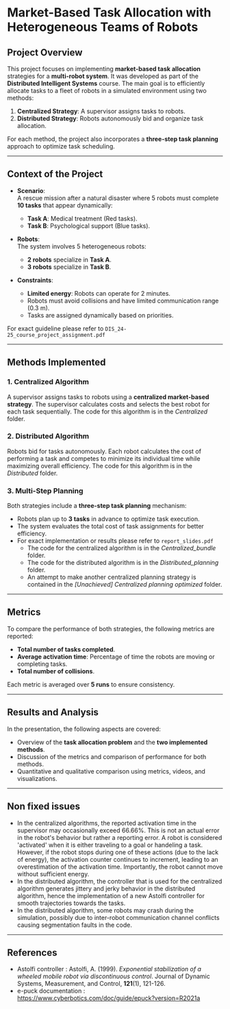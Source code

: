 # Market-Based Task Allocation with Heterogeneous Teams of Robots

## Project Overview
This project focuses on implementing **market-based task allocation** strategies for a **multi-robot system**. It was developed as part of the **Distributed Intelligent Systems** course. The main goal is to efficiently allocate tasks to a fleet of robots in a simulated environment using two methods:
1. **Centralized Strategy**: A supervisor assigns tasks to robots.
2. **Distributed Strategy**: Robots autonomously bid and organize task allocation.

For each method, the project also incorporates a **three-step task planning** approach to optimize task scheduling.

---

## Context of the Project
- **Scenario**:  
  A rescue mission after a natural disaster where 5 robots must complete **10 tasks** that appear dynamically:
   - **Task A**: Medical treatment (Red tasks).  
   - **Task B**: Psychological support (Blue tasks).  

- **Robots**:  
  The system involves 5 heterogeneous robots:  
   - **2 robots** specialize in **Task A**.  
   - **3 robots** specialize in **Task B**.

- **Constraints**:  
   - **Limited energy**: Robots can operate for 2 minutes.  
   - Robots must avoid collisions and have limited communication range (0.3 m).  
   - Tasks are assigned dynamically based on priorities.  


For exact guideline please refer to `DIS_24-25_course_project_assignment.pdf`

---

## Methods Implemented
### 1. Centralized Algorithm  
A supervisor assigns tasks to robots using a **centralized market-based strategy**. The supervisor calculates costs and selects the best robot for each task sequentially. The code for this algorithm is in the *Centralized* folder.

### 2. Distributed Algorithm  
Robots bid for tasks autonomously. Each robot calculates the cost of performing a task and competes to minimize its individual time while maximizing overall efficiency. The code for this algorithm is in the *Distributed* folder.

### 3. Multi-Step Planning  
Both strategies include a **three-step task planning** mechanism:  
   - Robots plan up to **3 tasks** in advance to optimize task execution.  
   - The system evaluates the total cost of task assignments for better efficiency.
   - For exact implementation or results please refer to `report_slides.pdf`
     - The code for the centralized algorithm is in the *Centralized_bundle* folder.
     - The code for the distributed algorithm is in the *Distributed_planning* folder.
     - An attempt to make another centralized planning strategy is contained in the *[Unachieved] Centralized planning optimized* folder.
---

## Metrics  
To compare the performance of both strategies, the following metrics are reported:  
- **Total number of tasks completed**.  
- **Average activation time**: Percentage of time the robots are moving or completing tasks.  
- **Total number of collisions**.

Each metric is averaged over **5 runs** to ensure consistency.

---

## Results and Analysis
In the presentation, the following aspects are covered:  
- Overview of the **task allocation problem** and the **two implemented methods**.  
- Discussion of the metrics and comparison of performance for both methods.  
- Quantitative and qualitative comparison using metrics, videos, and visualizations.

---

## Non fixed issues

- In the centralized algorithms, the reported activation time in the supervisor may occasionally exceed 66.66%. This is not an actual error in the robot's behavior but rather a reporting error. A robot is considered 'activated' when it is either traveling to a goal or handeling a task. However, if the robot stops during one of these actions (due to the lack of energy), the activation counter continues to increment, leading to an overestimation of the activation time. Importantly, the robot cannot move without sufficient energy.
- In the distributed algorithm, the controller that is used for the centralized algorithm generates jittery and jerky behavior in the distributed algorithm, hence the implementation of a new Astolfi controller for smooth trajectories towards the tasks.
- In the distributed algorithm, some robots may crash during the simulation, possibly due to inter-robot communication channel conflicts causing segmentation faults in the code.

---

## References
- Astolfi controller : Astolfi, A. (1999). *Exponential stabilization of a wheeled mobile robot via discontinuous control*. Journal of Dynamic Systems, Measurement, and Control, **121**(1), 121-126.
- e-puck documentation : https://www.cyberbotics.com/doc/guide/epuck?version=R2021a
